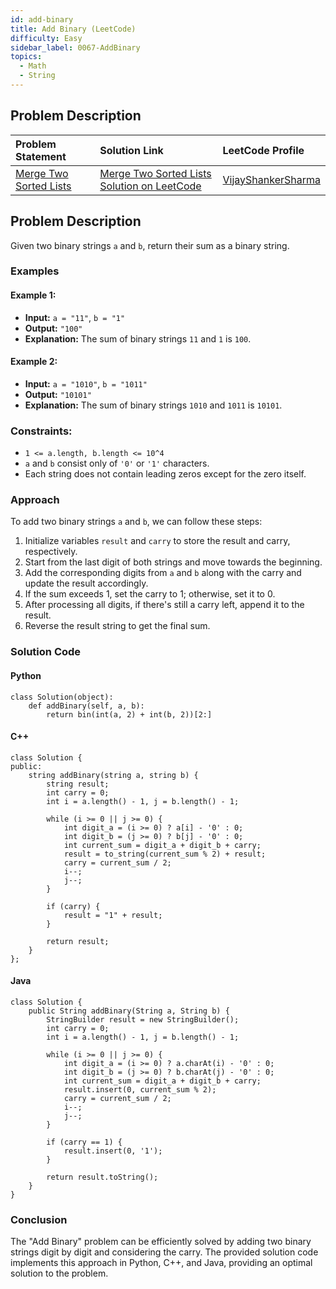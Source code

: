 ```yaml
---
id: add-binary
title: Add Binary (LeetCode)
difficulty: Easy
sidebar_label: 0067-AddBinary
topics:
  - Math
  - String
---
```


## Problem Description

| Problem Statement | Solution Link | LeetCode Profile |
| :---------------- | :------------ | :--------------- |
| [Merge Two Sorted Lists](https://leetcode.com/problems/add-binary/) | [Merge Two Sorted Lists Solution on LeetCode](https://leetcode.com/problems/add-binary/solutions/) |  [VijayShankerSharma](https://leetcode.com/u/darkknight648/) |

## Problem Description

Given two binary strings `a` and `b`, return their sum as a binary string.

### Examples

#### Example 1:

- **Input:** `a = "11"`, `b = "1"`
- **Output:** `"100"`
- **Explanation:** The sum of binary strings `11` and `1` is `100`.

#### Example 2:

- **Input:** `a = "1010"`, `b = "1011"`
- **Output:** `"10101"`
- **Explanation:** The sum of binary strings `1010` and `1011` is `10101`.

### Constraints:

- `1 <= a.length, b.length <= 10^4`
- `a` and `b` consist only of `'0'` or `'1'` characters.
- Each string does not contain leading zeros except for the zero itself.

### Approach

To add two binary strings `a` and `b`, we can follow these steps:

1. Initialize variables `result` and `carry` to store the result and carry, respectively.
2. Start from the last digit of both strings and move towards the beginning.
3. Add the corresponding digits from `a` and `b` along with the carry and update the result accordingly.
4. If the sum exceeds 1, set the carry to 1; otherwise, set it to 0.
5. After processing all digits, if there's still a carry left, append it to the result.
6. Reverse the result string to get the final sum.

### Solution Code

#### Python

```
class Solution(object):
    def addBinary(self, a, b):
        return bin(int(a, 2) + int(b, 2))[2:]
```

#### C++

```
class Solution {
public:
    string addBinary(string a, string b) {
        string result;
        int carry = 0;
        int i = a.length() - 1, j = b.length() - 1;
        
        while (i >= 0 || j >= 0) {
            int digit_a = (i >= 0) ? a[i] - '0' : 0;
            int digit_b = (j >= 0) ? b[j] - '0' : 0;
            int current_sum = digit_a + digit_b + carry;
            result = to_string(current_sum % 2) + result;
            carry = current_sum / 2;
            i--;
            j--;
        }
        
        if (carry) {
            result = "1" + result;
        }
        
        return result;
    }
};
```

#### Java

```
class Solution {
    public String addBinary(String a, String b) {
        StringBuilder result = new StringBuilder();
        int carry = 0;
        int i = a.length() - 1, j = b.length() - 1;
        
        while (i >= 0 || j >= 0) {
            int digit_a = (i >= 0) ? a.charAt(i) - '0' : 0;
            int digit_b = (j >= 0) ? b.charAt(j) - '0' : 0;
            int current_sum = digit_a + digit_b + carry;
            result.insert(0, current_sum % 2);
            carry = current_sum / 2;
            i--;
            j--;
        }
        
        if (carry == 1) {
            result.insert(0, '1');
        }
        
        return result.toString();
    }
}
```

### Conclusion

The "Add Binary" problem can be efficiently solved by adding two binary strings digit by digit and considering the carry. The provided solution code implements this approach in Python, C++, and Java, providing an optimal solution to the problem.